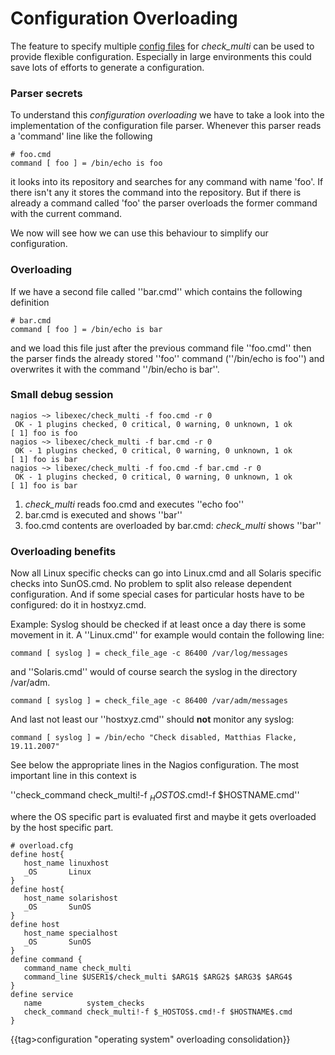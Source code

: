# Configuration Overloading

The feature to specify multiple [config files](configuration/options.md) for *check_multi* can be used to provide flexible configuration.
Especially in large environments this could save lots of efforts to generate a configuration.



### Parser secrets

To understand this *configuration overloading* we have to take a look into the implementation of the configuration file parser. Whenever this parser reads a 'command' line like the following

	
	# foo.cmd
	command [ foo ] = /bin/echo is foo


it looks into its repository and searches for any command with name 'foo'. If there isn't any it stores the command into the repository. But if there is already a command called 'foo' the parser overloads the former command with the current command.

We now will see how we can use this behaviour to simplify our configuration.


### Overloading

If we have a second file called ''bar.cmd'' which contains the following definition

	
	# bar.cmd
	command [ foo ] = /bin/echo is bar


and we load this file just after the previous command file ''foo.cmd'' then the parser finds the already stored ''foo'' command (''/bin/echo is foo'') and overwrites it with the command ''/bin/echo is bar''.


### Small debug session

	
	nagios ~> libexec/check_multi -f foo.cmd -r 0
	 OK - 1 plugins checked, 0 critical, 0 warning, 0 unknown, 1 ok
	[ 1] foo is foo
	nagios ~> libexec/check_multi -f bar.cmd -r 0
	 OK - 1 plugins checked, 0 critical, 0 warning, 0 unknown, 1 ok
	[ 1] foo is bar
	nagios ~> libexec/check_multi -f foo.cmd -f bar.cmd -r 0
	 OK - 1 plugins checked, 0 critical, 0 warning, 0 unknown, 1 ok
	[ 1] foo is bar


 1.  *check_multi* reads foo.cmd and executes ''echo foo''
 2.  bar.cmd is executed and shows ''bar''
 3.  foo.cmd contents are overloaded by bar.cmd: *check_multi* shows ''bar''



### Overloading benefits

Now all Linux specific checks can go into Linux.cmd and all Solaris specific checks into SunOS.cmd. No problem to split also release dependent configuration. And if some special cases for particular hosts have to be configured: do it in hostxyz.cmd.

Example: Syslog should be checked if at least once a day there is some movement in it.
A ''Linux.cmd'' for example would contain the following line:

	
	command [ syslog ] = check_file_age -c 86400 /var/log/messages


and ''Solaris.cmd'' would of course search the syslog in the directory /var/adm.

	
	command [ syslog ] = check_file_age -c 86400 /var/adm/messages


And last not least our ''hostxyz.cmd'' should **not** monitor any syslog:

	
	command [ syslog ] = /bin/echo "Check disabled, Matthias Flacke, 19.11.2007"


See below the appropriate lines in the Nagios configuration. The most important line in this context is 

''check_command check_multi!-f $_HOSTOS$.cmd!-f $HOSTNAME.cmd''

where the OS specific part is evaluated first and maybe it gets overloaded by the host specific part.

	
	# overload.cfg
	define host{
	   host_name linuxhost
	   _OS       Linux
	}
	define host{
	   host_name solarishost
	   _OS       SunOS
	}
	define host
	   host_name specialhost
	   _OS       SunOS
	}
	define command {
	   command_name check_multi
	   command_line $USER1$/check_multi $ARG1$ $ARG2$ $ARG3$ $ARG4$
	}
	define service
	   name          system_checks
	   check_command check_multi!-f $_HOSTOS$.cmd!-f $HOSTNAME$.cmd
	}


{{tag>configuration "operating system" overloading consolidation}}

